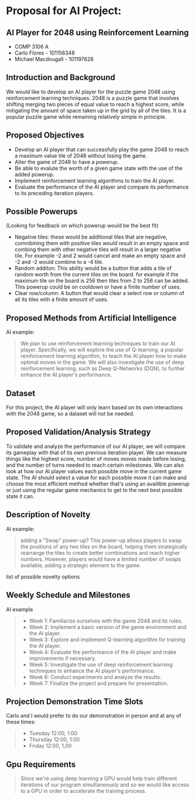 # Proposal for AI Project: 

## AI Player for 2048 using Reinforcement Learning

- COMP 3106 A 
- Carlo Flores - 101156348
- Michael Macdougall - 101197828

## Introduction and Background
We would like to develop an AI player for the puzzle game 2048 using reinforcement learning techniques. 2048 is a puzzle game that involves shifting merging two pieces of equal value to reach a highest score, while mitigating the amount of space taken up in the grid by all of the tiles. It is a popular puzzle game while remaining relatively simple in principle.

## Proposed Objectives
- Develop an AI player that can successfully play the game 2048 to reach a maximum value tile of 2048 without losing the game.
- Alter the game of 2048 to have a powerup.
- Be able to evalute the worth of a given game state with the use of the added powerup.
- Implement reinforcement learning algorithms to train the AI player.
- Evaluate the performance of the AI player and compare its performance to its preceding iteration players.

## Possible Powerups
(Looking for feedback on which powerup would be the best fit)
- Negative tiles: these would be additional tiles that are negative, comnibining them with positive tiles would result in an empty space and combing them with other negative tiles will result in a larger negative tile. For example -2 and 2 would cancel and make an empty space and -2 and -2 would combine to a -4 tile.
- Random additon: This ability would be a button that adds a tile of random worth from the current tiles on the board. for example if the maximum tile on the board is 256 then tiles from 2 to 256 can be added. This powerup could be on cooldown or have a finite number of uses.
- Clear row/column: A button that would clear a select row or column of all its tiles with a finite amount of uses.

## Proposed Methods from Artificial Intelligence
AI example:
>We plan to use reinforcement learning techniques to train our AI player. Specifically, we will explore the use of Q-learning, a popular reinforcement learning algorithm, to teach the AI player how to make optimal moves in the game. We will also investigate the use of deep reinforcement learning, such as Deep Q-Networks (DQN), to further enhance the AI player's performance.

## Dataset
For this project, the AI player will only learn based on its own interactions with the 2048 game, so a dataset will not be needed.

## Proposed Validation/Analysis Strategy
To validate and analyze the performance of our AI player, we will compare its gameplay with that of its own previous iteration player. We can measure things like the highest score, number of moves moves made before losing, and the number of turns needed to reach certain milestones. We can also look at how our AI player values each possible move in the current game state. The AI should select a value for each possible move it can make and choose the most efficient method whether that's using an availible powerup or just using the regular game mechanics to get to the next best possible state it can.

## Description of Novelty
AI example:
>adding a "Swap" power-up? This power-up allows players to swap the positions of any two tiles on the board, helping them strategically rearrange the tiles to create better combinations and reach higher numbers. However, players would have a limited number of swaps available, adding a strategic element to the game.

list of possible novelty options

## Weekly Schedule and Milestones
AI example
>- Week 1: Familiarize ourselves with the game 2048 and its rules.
>- Week 2: Implement a basic version of the game environment and the AI player.
>- Week 3: Explore and implement Q-learning algorithm for training the AI player.
>- Week 4: Evaluate the performance of the AI player and make improvements if necessary.
>- Week 5: Investigate the use of deep reinforcement learning techniques to enhance the AI player's performance.
>- Week 6: Conduct experiments and analyze the results.
>- Week 7: Finalize the project and prepare for presentation.

## Projection Demonstration Time Slots
Carlo and I would prefer to do our demonstration in person and at any of these times:
>- Tuesday 12:00, 1:00
>- Thursday 12:00, 1:00
>- Friday 12:00, 1,00

## Gpu Requirements
> Since we're using deep learning a GPU would help train different iterations of our program simultaneously and so we would like access to a GPU in order to accelerate the training process.

